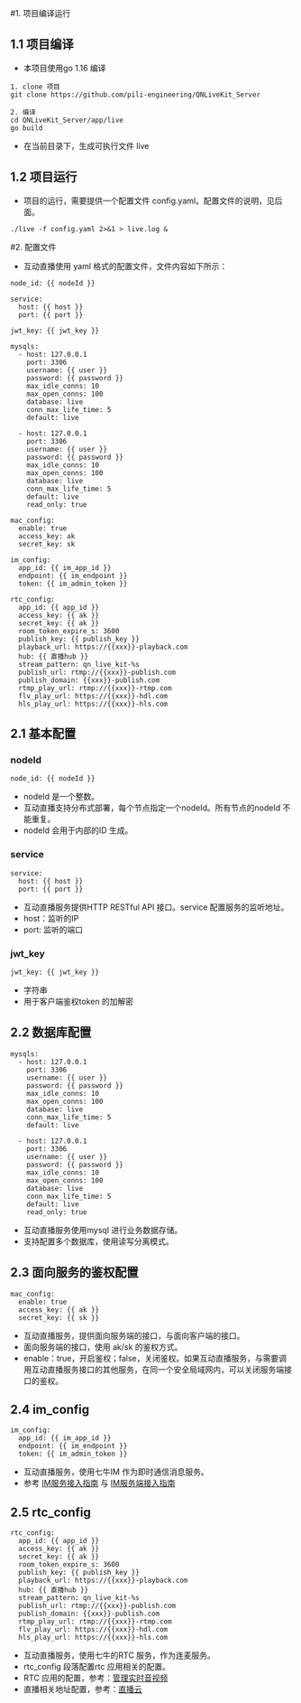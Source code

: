 #1. 项目编译运行
## 1.1 项目编译
* 本项目使用go 1.16 编译
```
1. clone 项目
git clone https://github.com/pili-engineering/QNLiveKit_Server 

2. 编译
cd QNLiveKit_Server/app/live
go build
```
* 在当前目录下，生成可执行文件  live

## 1.2 项目运行
* 项目的运行，需要提供一个配置文件  config.yaml。配置文件的说明，见后面。
```
./live -f config.yaml 2>&1 > live.log &
```

#2. 配置文件
* 互动直播使用 yaml 格式的配置文件，文件内容如下所示：
```
node_id: {{ nodeId }}

service:
  host: {{ host }}
  port: {{ port }}

jwt_key: {{ jwt_key }}

mysqls:
  - host: 127.0.0.1
    port: 3306
    username: {{ user }}
    password: {{ password }}  
    max_idle_conns: 10
    max_open_conns: 100
    database: live
    conn_max_life_time: 5
    default: live

  - host: 127.0.0.1
    port: 3306
    username: {{ user }}
    password: {{ password }}  
    max_idle_conns: 10
    max_open_conns: 100
    database: live
    conn_max_life_time: 5
    default: live
    read_only: true

mac_config:
  enable: true
  access_key: ak
  secret_key: sk

im_config:
  app_id: {{ im_app_id }}
  endpoint: {{ im_endpoint }}
  token: {{ im_admin_token }}
  
rtc_config:
  app_id: {{ app_id }}
  access_key: {{ ak }}
  secret_key: {{ ak }}
  room_token_expire_s: 3600
  publish_key: {{ publish_key }}
  playback_url: https://{{xxx}}-playback.com
  hub: {{ 直播hub }} 
  stream_pattern: qn_live_kit-%s
  publish_url: rtmp://{{xxx}}-publish.com
  publish_domain: {{xxx}}-publish.com
  rtmp_play_url: rtmp://{{xxx}}-rtmp.com
  flv_play_url: https://{{xxx}}-hdl.com
  hls_play_url: https://{{xxx}}-hls.com

```
## 2.1 基本配置
### nodeId
```
node_id: {{ nodeId }}
```

* nodeId 是一个整数。
* 互动直播支持分布式部署，每个节点指定一个nodeId。所有节点的nodeId 不能重复。
* nodeId 会用于内部的ID 生成。


### service
```
service:
  host: {{ host }}
  port: {{ port }}
```
* 互动直播服务提供HTTP RESTful API 接口。service 配置服务的监听地址。
* host：监听的IP
* port: 监听的端口

### jwt_key
```
jwt_key: {{ jwt_key }}
```
* 字符串
* 用于客户端鉴权token 的加解密

## 2.2 数据库配置
```
mysqls:
  - host: 127.0.0.1
    port: 3306
    username: {{ user }}
    password: {{ password }}  
    max_idle_conns: 10
    max_open_conns: 100
    database: live
    conn_max_life_time: 5
    default: live

  - host: 127.0.0.1
    port: 3306
    username: {{ user }}
    password: {{ password }}  
    max_idle_conns: 10
    max_open_conns: 100
    database: live
    conn_max_life_time: 5
    default: live
    read_only: true
```
* 互动直播服务使用mysql 进行业务数据存储。
* 支持配置多个数据库，使用读写分离模式。

## 2.3 面向服务的鉴权配置
```
mac_config:
  enable: true
  access_key: {{ ak }}
  secret_key: {{ sk }}
```
* 互动直播服务，提供面向服务端的接口，与面向客户端的接口。
* 面向服务端的接口，使用 ak/sk 的鉴权方式。
* enable：true，开启鉴权；false，关闭鉴权。如果互动直播服务，与需要调用互动直播服务接口的其他服务，在同一个安全局域网内，可以关闭服务端接口的鉴权。

## 2.4 im_config
```
im_config:
  app_id: {{ im_app_id }}
  endpoint: {{ im_endpoint }}
  token: {{ im_admin_token }}

```
* 互动直播服务，使用七牛IM 作为即时通信消息服务。
* 参考 [IM服务接入指南](https://developer.qiniu.com/IM/8332/startim) 与 [IM服务端接入指南](https://developer.qiniu.com/IM/8102/im-service-integration-guide)

## 2.5 rtc_config
```
rtc_config:
  app_id: {{ app_id }}
  access_key: {{ ak }}
  secret_key: {{ ak }}
  room_token_expire_s: 3600
  publish_key: {{ publish_key }}
  playback_url: https://{{xxx}}-playback.com
  hub: {{ 直播hub }} 
  stream_pattern: qn_live_kit-%s
  publish_url: rtmp://{{xxx}}-publish.com
  publish_domain: {{xxx}}-publish.com
  rtmp_play_url: rtmp://{{xxx}}-rtmp.com
  flv_play_url: https://{{xxx}}-hdl.com
  hls_play_url: https://{{xxx}}-hls.com
```
* 互动直播服务，使用七牛的RTC 服务，作为连麦服务。
* rtc_config 段落配置rtc 应用相关的配置。
* RTC 应用的配置，参考：[管理实时音视频](https://developer.qiniu.com/rtc/9858/applist)
* 直播相关地址配置，参考：[直播云](https://developer.qiniu.com/pili)